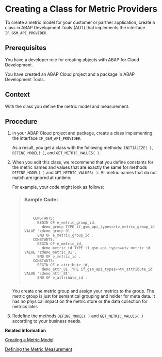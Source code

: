 <!-- loio6548314652f44545b82508b10b01be58 -->

# Creating a Class for Metric Providers

To create a metric model for your customer or partner application, create a class in ABAP Development Tools \(ADT\) that implements the interface `IF_GSM_API_PROVIDER`.



<a name="loio6548314652f44545b82508b10b01be58__prereq_kds_zmm_x5b"/>

## Prerequisites

You have a developer role for creating objects with ABAP for Cloud Development.

You have created an ABAP Cloud project and a package in ABAP Development Tools.



<a name="loio6548314652f44545b82508b10b01be58__context_mh4_h4m_x5b"/>

## Context

With the class you define the metric model and measurement.



## Procedure

1.  In your ABAP Cloud project and package, create a class implementing the interface `IF_GSM_API_PROVIDER`.

    As a result, you get a class with the following methods: `INITIALIZE( )`, `DEFINE_MODEL( )`, and `GET_METRIC_VALUES( )`.

2.  When you edit this class, we recommend that you define constants for the metric names and values that are exactly the same for methods `DEFINE_MODEL( )` and `GET_METRIC_VALUES( )`. All metric names that do not match are ignored at runtime.

    For example, your code might look as follows:

    > ### Sample Code:  
    > ```
    > 
    > 
    >     CONSTANTS:
    >       BEGIN OF e_metric_group_id,
    >         demo_group TYPE if_gsm_api_types=>tv_metric_group_id VALUE 'zdemo_group_01',
    >       END OF e_metric_group_id .
    >     CONSTANTS:
    >       BEGIN OF e_metric_id,
    >         demo_metric_id TYPE if_gsm_api_types=>tv_metric_id VALUE 'zdemo_metric_01',
    >       END OF e_metric_id .
    >     CONSTANTS:
    >       BEGIN OF e_attribute_id,
    >         demo_attr_01 TYPE if_gsm_api_types=>tv_attribute_id VALUE 'zdemo_attr_01',
    >       END OF e_attribute_id .
    > 
    > 
    > ```

    You create one metric group and assign your metrics to the group. The metric group is just for semantical grouping and holder for meta data. It has no physical impact on the metric store or the data collection for metrics later.

3.  Redefine the methods `DEFINE_MODEL( )` and `GET_METRIC_VALUES( )` according to your business needs.


**Related Information**  


[Creating a Metric Model](creating-a-metric-model-0ddf589.md "In the DEFINE_MODEL( ) method, you specify your metric model, including the metric IDs, their data types, or their units of measurement.")

[Defining the Metric Measurement](defining-the-metric-measurement-d6f2757.md "In the GET_METRIC_VALUES( ) method, you specify how the metrics are measured, including the requested metrics and the time frame for processing.")

